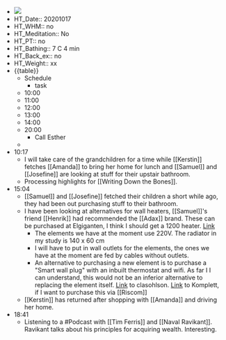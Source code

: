 - ![](https://firebasestorage.googleapis.com/v0/b/firescript-577a2.appspot.com/o/imgs%2Fapp%2FDavidsroam%2FgVWs2PPbHS.png?alt=media&token=9710dc48-f347-4c8b-a637-c16744878def)
- HT_Date:: 20201017
- HT_WHM:: no
- HT_Meditation:: No
- HT_PT:: no
- HT_Bathing:: 7 C 4 min
- HT_Back_ex:: no
- HT_Weight:: xx
- {{table}}
    - Schedule
        - task
    - 10:00
    - 11:00
    - 12:00
    - 13:00
    - 14:00
    - 20:00
        - Call Esther
    -  
- 10:17
    - I will take care of the grandchildren for a time while [[Kerstin]] fetches [[Amanda]] to bring her home for lunch and [[Samuel]] and [[Josefine]] are looking at stuff for their upstair bathroom.
    - Processing highlights for [[Writing Down the Bones]].
- 15:04
    - [[Samuel]] and [[Josefine]] fetched their children a short while ago, they had been out purchasing stuff to their bathroom.
    - I have been looking at alternatives for wall heaters, [[Samuel]]'s friend [[Henrik]] had recommended the [[Adax]] brand. These can be purchased at Elgiganten, I think I should get a 1200 heater. [Link](https://www.elgiganten.se/product/hem-och-hushall/varmepump-element-och-uppvarmning/element-vagg/NP12WIFI/adax-neo-panelelement-wifi-h-12-vit)
        - The elements we have at the moment use 220V. The radiator in my study is 140 x 60 cm
        - I will have to put in wall outlets for the elements, the ones we have at the moment are fed by cables without outlets.
        - An alternative to purchasing a new element is to purchase a "Smart wall plug" with an inbuilt thermostat and wifi. As far I I can understand, this would not be an inferior alternative to replacing the element itself. [Link](https://www.clasohlson.com/se/Plug-in-termostat-Mill-WiFi-socket/p/36-7782?gclid=CjwKCAjwrKr8BRB_EiwA7eFapraIAjGcPRkq2-iDmobpSUYuwwZMchePTbefZT7avYcVdb3pu8gAJBoC8KkQAvD_BwE) to clasohlson. [Link](https://www.komplett.se/product/951172/hem-hushaall/smarta-hem/smart-varme-kraft-och-inomhusklimat/smart-stromhantering/mill-wifi-socket?gclid=CjwKCAjwrKr8BRB_EiwA7eFapsLArj051pPWPKUfhsSbW7Inyui_GM1Aqr5LCzetC0tuZW0MRE6TgxoCisEQAvD_BwE&gclsrc=aw.ds) to Komplett, if I want to purchase this via [[Riscom]]
    - [[Kerstin]] has returned after shopping with [[Amanda]] and driving her home.
- 18:41
    - Listening to a #Podcast with [[Tim Ferris]] and [[Naval Ravikant]]. Ravikant talks about his principles for acquiring wealth. Interesting.
